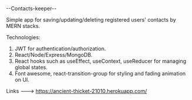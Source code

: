 --Contacts-keeper--

Simple app for saving/updating/deleting registered users' contacts by MERN stacks.


Technologies:
1) JWT for authentication/authorization.
2) React/Node/Express/MongoDB.
3) React hooks such as useEffect, useContext, useReducer for managing global states.
4) Font awesome, react-transition-group for styling and fading animation on UI.

Links ---> https://ancient-thicket-21010.herokuapp.com/
